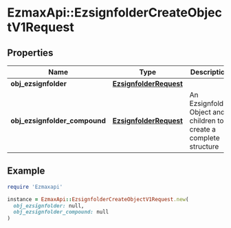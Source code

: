 # EzmaxApi::EzsignfolderCreateObjectV1Request

## Properties

| Name | Type | Description | Notes |
| ---- | ---- | ----------- | ----- |
| **obj_ezsignfolder** | [**EzsignfolderRequest**](EzsignfolderRequest.md) |  | [optional] |
| **obj_ezsignfolder_compound** | [**EzsignfolderRequest**](EzsignfolderRequest.md) | An Ezsignfolder Object and children to create a complete structure | [optional] |

## Example

```ruby
require 'Ezmaxapi'

instance = EzmaxApi::EzsignfolderCreateObjectV1Request.new(
  obj_ezsignfolder: null,
  obj_ezsignfolder_compound: null
)
```

